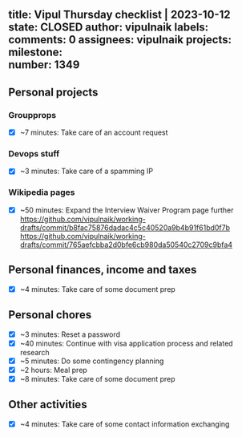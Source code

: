 title:	Vipul Thursday checklist | 2023-10-12
state:	CLOSED
author:	vipulnaik
labels:	
comments:	0
assignees:	vipulnaik
projects:	
milestone:	
number:	1349
--
## Personal projects

### Groupprops

- [x] ~7 minutes: Take care of an account request

### Devops stuff

- [x] ~3 minutes: Take care of a spamming IP

### Wikipedia pages

- [x] ~50 minutes: Expand the Interview Waiver Program page further https://github.com/vipulnaik/working-drafts/commit/b8fac75876dadac4c5c40520a9b4b91f61bd0f7b https://github.com/vipulnaik/working-drafts/commit/765aefcbba2d0bfe6cb980da50540c2709c9bfa4

## Personal finances, income and taxes

- [x] ~4 minutes: Take care of some document prep

## Personal chores

- [x] ~3 minutes: Reset a password
- [x] ~40 minutes: Continue with visa application process and related research
- [x] ~5 minutes: Do some contingency planning  
- [x] ~2 hours: Meal prep
- [x] ~8 minutes: Take care of some document prep

## Other activities

- [x] ~4 minutes: Take care of some contact information exchanging
